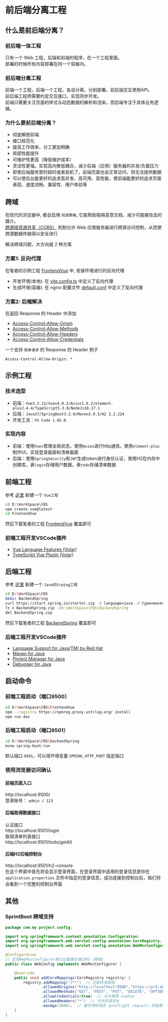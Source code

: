 # 前后端分离工程

## 什么是前后端分离？

### 前后端一体工程
只有一个 Web 工程，后端和前端的程序，在一个工程里面。  
部署的时候所有内容部署在同一个容器内。

### 前后端分离工程
前端一个工程，后端一个工程，各自分离，分别部署。前后端交互使用API。  
前后端工程师需要约定交互接口，实现同步开发。  
前端只需要关注页面的样式与动态数据的解析和渲染，而后端专注于具体业务逻辑。

### 为什么要前后端分离？
- 彻底解放前端
- 接口规范化
- 提高工作效率，分工更加明确
- 局部性能提升
- 可维护性更高（降低维护成本）
- 灵活性更强。实现高内聚低耦合，减少后端（应用）服务器的并发/负载压力
- 即使后端服务暂时超时或者宕机了，前端页面也会正常访问，但无法提供数据
- 可以使后台能更好的追求高并发、高可用、高性能，使前端能更好的追求页面表现、速度流畅、兼容性、用户体验等

## 跨域
在现代的浏览器中, 都会启用 ``同源策略``, 它能帮助阻隔恶意文档，减少可能被攻击的媒介。  
[跨源域资源共享（CORS）](https://developer.mozilla.org/zh-CN/docs/Web/HTTP/CORS) 机制允许 Web 应用服务器进行跨源访问控制，从而使跨源数据传输得以安全进行  

解决跨域问题，大方向就 2 种方案

### 方案1: 反向代理
在笔者的示例工程 [FrontendVue](./FrontendVue/) 中, 安装环境进行的反向代理
- 开发环境(本地): 在 [vite.config.ts](./FrontendVue/vite.config.ts) 中定义了反向代理
- 生成环境(容器): 在 nginx 配置文件 [default.conf](./FrontendVue/shell/default.conf) 中定义了反向代理

### 方案2: 后端解决
在返回 Response 的 Header 中添加
- [Access-Control-Allow-Origin](https://developer.mozilla.org/zh-CN/docs/Web/HTTP/Headers/Access-Control-Allow-Origin)
- [Access-Control-Allow-Methods](https://developer.mozilla.org/zh-CN/docs/Web/HTTP/Headers/Access-Control-Allow-Methods)
- [Access-Control-Allow-Headers](https://developer.mozilla.org/zh-CN/docs/Web/HTTP/Headers/Access-Control-Allow-Headers)
- [Access-Control-Allow-Credentials](https://developer.mozilla.org/zh-CN/docs/Web/HTTP/Headers/Access-Control-Allow-Credentials)

一个支持 ``简单请求`` 的 Response 的 Header 例子
```text
Access-Control-Allow-Origin: *
```

## 示例工程

### 技术选型
 - 前端：``Vue3.3.11/Vuex4.0.2/Axios1.6.2/element-plus2.4.4/TypeScript5.3.0/NodeJs18.17.1``
 - 后端：``Java17/SpringBoot3.2.0/Maven3.9.5/H2 2.2.224``
 - 开发工具：``VS Code 1.85.0``

### 实现内容
 - 前端：使用``Vuex``管理全局状态，使用``Axios``进行http通信，使用``element-plus``制作UI，实现登录画面和清单画面
 - 后端：使用``SpringSecurity``和``JWT``生成token进行身份认证，使用H2在内存中创建库，表``login``存储用户数据，表``todo``存储清单数据

## 前端工程
参考 [这里](../Web/Vue_zh_CN.md) 新建一个 ``Vue工程``  
```bash
cd D:\WorkSpace\FBS
npm create vue@latest
cd FrontendVue
```
然后下载笔者的工程 [FrontendVue](./FrontendVue) 覆盖即可

### 前端工程开发VSCode插件
 - [Vue Language Features (Volar)](https://marketplace.visualstudio.com/items?itemName=Vue.volar)
 - [TypeScript Vue Plugin (Volar)](https://marketplace.visualstudio.com/items?itemName=Vue.vscode-typescript-vue-plugin)

## 后端工程
参考 [这里](../Java/Java-Spring_zh_CN.md) 新建一个 ``Java的Srping工程``  
```bash
cd D:\WorkSpace\FBS
mkdir BackendSpring
curl https://start.spring.io/starter.zip -d language=java -d type=maven-project -d dependencies=web,jpa,h2,devtools -d packageName=com.example.spring -d name=BackendSpring -o BackendSpring.zip
7z x BackendSpring.zip -oD:\WorkSpace\FBS\BackendSpring
del BackendSpring.zip
```
然后下载笔者的工程 [BackendSpring](./BackendSpring) 覆盖即可

### 后端工程开发VSCode插件
 - [Language Support for Java(TM) by Red Hat](https://marketplace.visualstudio.com/items?itemName=redhat.java)
 - [Maven for Java](https://marketplace.visualstudio.com/items?itemName=vscjava.vscode-maven)
 - [Project Manager for Java](https://marketplace.visualstudio.com/items?itemName=vscjava.vscode-java-dependency)
 - [Debugger for Java](https://marketplace.visualstudio.com/items?itemName=vscjava.vscode-java-debug)

## 启动命令

### 前端工程启动（端口9500）
```bash
cd D:\WorkSpace\FBS\FrontendVue
npm --registry https://npmreg.proxy.ustclug.org/ install
npm run dev
```

### 后端工程启动（端口9501）
```bash
cd D:\WorkSpace\FBS\BackendSpring
mvnw spring-boot:run
```
默认端口 ``9501``，可以用环境变量 ``SPRING_HTTP_PORT`` 指定端口

### 使用浏览器访问确认

#### 前端页面入口
http://localhost:9500/  
登录账号： ``admin / 123``  

#### 后端取得数据接口
认证接口  
http://localhost:9501/login  
取得清单列表接口  
http://localhost:9501/todo/getAll  

#### 后端H2后端控制台
http://localhost:9501/h2-console  
在这个界面中首先将会显示登录界面，在登录界面中适用的登录信息是你在 ``application.properties`` 文件中指定的登录信息，成功连接到控制台后，我们将会看到一个完整的控制台界面

## 其他

### SprintBoot 跨域支持

```java
package com.my.project.config;

import org.springframework.context.annotation.Configuration;
import org.springframework.web.servlet.config.annotation.CorsRegistry;
import org.springframework.web.servlet.config.annotation.WebMvcConfigurer;

@Configuration
// 实现WebMvcConfigurer接口以配置全局CORS（跨域）
public class WebConfig implements WebMvcConfigurer {

    @Override
    public void addCorsMappings(CorsRegistry registry) {
        registry.addMapping("/**")  // 匹配所有路径
                .allowedOrigins("http://localhost:9500","https://prd.abc.net/")  // 允许的域
                .allowedMethods("GET", "POST", "PUT", "DELETE", "OPTIONS")  // 允许的方法
                .allowCredentials(true)  // 允许携带 cookie
                .allowedHeaders("*")  // 允许的请求头
                .maxAge(3600);  // 缓存预检请求（preflight request）的结果1小时
    }
}
```
